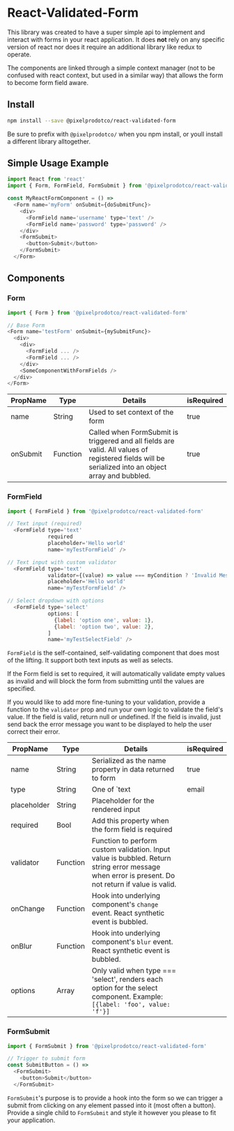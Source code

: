 
# React-Validated-Form

This library was created to have a super simple api to implement and interact with forms in your react application.  It does **not** rely  on any specific version of react nor does it require an additional library like redux to operate.

The components are linked through a simple context manager (not to be confused with react context, but used in a similar way) that allows the form to become form field aware.


## Install

```sh
npm install --save @pixelprodotco/react-validated-form
```
Be sure to prefix with `@pixelprodotco/` when you npm install, or youll install a different library alltogether.

## Simple Usage Example

```js
import React from 'react'
import { Form, FormField, FormSubmit } from '@pixelprodotco/react-validated-form'

const MyReactFormComponent = () => 
  <Form name='myForm' onSubmit={doSubmitFunc}>
    <div>
      <FormField name='username' type='text' />
      <FormField name='password' type='password' />
    </div>
    <FormSubmit>
      <button>Submit</button>
    </FormSubmit>
  </Form>
```


## Components

### Form
```js
import { Form } from '@pixelprodotco/react-validated-form'

// Base Form
<Form name='testForm' onSubmit={mySubmitFunc}>
  <div>
    <div>
      <FormField ... />
      <FormField ... />
    </div>
    <SomeComponentWithFormFields />
  </div>
</Form>

```
|PropName|Type|Details|isRequired|
|---|---|---|---|
|name|String|Used to set context of the form|true|
|onSubmit|Function|Called when FormSubmit is triggered and all fields are valid.  All values of registered fields will be serialized into an object array and bubbled.|true|

### FormField

```js
import { FormField } from '@pixelprodotco/react-validated-form'

// Text input (required)
  <FormField type='text'
             required
             placeholder='Hello world'
             name='myTestFormField' />

// Text input with custom validator
  <FormField type='text'
             validator={(value) => value === myCondition ? 'Invalid Message' : null}
             placeholder='Hello world'
             name='myTestFormField' />

// Select dropdown with options
  <FormField type='select'
             options: [
               {label: 'option one', value: 1},
               {label: 'option two', value: 2},
             ]
             name='myTestSelectField' />
```

`FormField` is the self-contained, self-validating component that does most of the lifting.  It support both text inputs as well as selects.

If the Form field is set to required, it will automatically validate empty values as invalid and will block the form from submitting until the values are specified.

If you would like to add more fine-tuning to your validation, provide a function to the `validator` prop and run your own logic to validate the field's value.  If the field is valid, return null or undefined.  If the field is invalid, just send back the error message you want to be displayed to help the user correct their error.

|PropName|Type|Details|isRequired|
|---|---|---|---|
|name|String|Serialized as the name property in data returned to form|true|
|type|String|One of `text | email | password | select` determines what type of element to render and in the case of email, how to set default validation.|true|
|placeholder|String|Placeholder for the rendered input||
|required|Bool|Add this property when the form field is required||
|validator|Function|Function to perform custom validation.  Input value is bubbled.   Return string error message when error is present.  Do not return if value is valid.
|onChange|Function|Hook into underlying component's `change` event.  React synthetic event is bubbled.||
|onBlur|Function|Hook into underlying component's `blur` event.  React synthetic event is bubbled.||
|options|Array|Only valid when type === 'select', renders each option for the select component.  Example:`[{label: 'foo', value: 'f'}]`
### FormSubmit
```js
import { FormSubmit } from '@pixelprodotco/react-validated-form'

// Trigger to submit form
const SubmitButton = () => 
  <FormSubmit>
    <button>Submit</button>
  </FormSubmit>

```
`FormSubmit`'s purpose is to provide a hook into the form so we can trigger a submit from clicking on any element passed into it (most often a button).  Provide a single child to `FormSubmit` and style it however you please to fit your application.